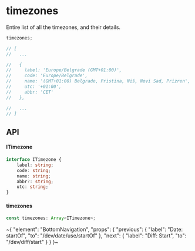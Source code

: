 
# timezones

Entire list of all the timezones, and their details.

```ts
timezones;

// [
//   ...

//   {
//     label: 'Europe/Belgrade (GMT+01:00)',
//     code: 'Europe/Belgrade',
//     name: '(GMT+01:00) Belgrade, Pristina, Niš, Novi Sad, Prizren',
//     utc: '+01:00',
//     abbr: 'CET'
//   },

//   ...
// ]
```

## API

#### ITimezone

```ts
interface ITimezone {
    label: string;
    code: string;
    name: string;
    abbr?: string;
    utc: string;
}
```

#### timezones

```ts
const timezones: Array<ITimezone>;
```


~{
  "element": "BottomNavigation",
  "props": {
    "previous": {
      "label": "Date: startOf",
      "to": "/dev/date/use/startOf"
    },
    "next": {
      "label": "Diff: Start",
      "to": "/dev/diff/start"
    }
  }
}~
